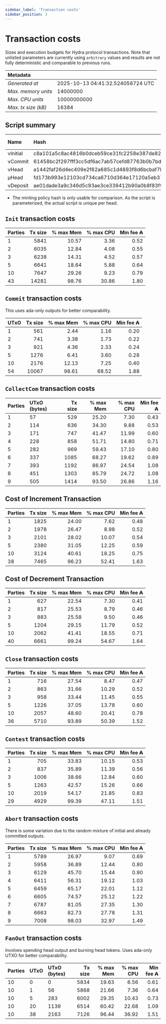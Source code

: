```yaml
--- 
sidebar_label: 'Transaction costs' 
sidebar_position: 3 
--- 
```


# Transaction costs 

Sizes and execution budgets for Hydra protocol transactions. Note that unlisted parameters are currently using `arbitrary` values and results are not fully deterministic and comparable to previous runs.

| Metadata | |
| :--- | :--- |
| _Generated at_ | 2025-10-13 04:41:32.524058724 UTC |
| _Max. memory units_ | 14000000 |
| _Max. CPU units_ | 10000000000 |
| _Max. tx size (kB)_ | 16384 |

## Script summary

| Name   | Hash | Size (Bytes) 
| :----- | :--- | -----------: 
| νInitial | c8a101a5c8ac4816b0dceb59ce31fc2258e387de828f02961d2f2045 | 2652 | 
| νCommit | 61458bc2f297fff3cc5df6ac7ab57cefd87763b0b7bd722146a1035c | 685 | 
| νHead | a1442faf26d4ec409e2f62a685c1d4893f8d6bcbaf7bcb59d6fa1340 | 14599 | 
| μHead | fd173b993e12103cd734ca6710d364e17120a5eb37a224c64ab2b188* | 5284 | 
| νDeposit | ae01dade3a9c346d5c93ae3ce339412b90a0b8f83f94ec6baa24e30c | 1102 | 

* The minting policy hash is only usable for comparison. As the script is parameterized, the actual script is unique per head.

## `Init` transaction costs

| Parties | Tx size | % max Mem | % max CPU | Min fee ₳ |
| :------ | ------: | --------: | --------: | --------: |
| 1| 5841 | 10.57 | 3.36 | 0.52 |
| 2| 6035 | 12.84 | 4.08 | 0.55 |
| 3| 6238 | 14.31 | 4.52 | 0.57 |
| 5| 6641 | 18.64 | 5.88 | 0.64 |
| 10| 7647 | 29.26 | 9.23 | 0.79 |
| 43| 14281 | 98.76 | 30.86 | 1.80 |


## `Commit` transaction costs
 This uses ada-only outputs for better comparability.

| UTxO | Tx size | % max Mem | % max CPU | Min fee ₳ |
| :--- | ------: | --------: | --------: | --------: |
| 1| 561 | 2.44 | 1.16 | 0.20 |
| 2| 741 | 3.38 | 1.73 | 0.22 |
| 3| 921 | 4.36 | 2.33 | 0.24 |
| 5| 1276 | 6.41 | 3.60 | 0.28 |
| 10| 2176 | 12.13 | 7.25 | 0.40 |
| 54| 10067 | 98.61 | 68.52 | 1.88 |


## `CollectCom` transaction costs

| Parties | UTxO (bytes) |Tx size | % max Mem | % max CPU | Min fee ₳ |
| :------ | :----------- |------: | --------: | --------: | --------: |
| 1 | 57 | 529 | 25.20 | 7.30 | 0.43 |
| 2 | 114 | 636 | 34.30 | 9.88 | 0.53 |
| 3 | 171 | 747 | 41.47 | 11.99 | 0.60 |
| 4 | 228 | 858 | 51.71 | 14.80 | 0.71 |
| 5 | 282 | 969 | 59.43 | 17.10 | 0.80 |
| 6 | 337 | 1085 | 68.27 | 19.62 | 0.89 |
| 7 | 393 | 1192 | 86.97 | 24.54 | 1.08 |
| 8 | 451 | 1303 | 85.79 | 24.72 | 1.08 |
| 9 | 505 | 1414 | 93.50 | 26.86 | 1.16 |


## Cost of Increment Transaction

| Parties | Tx size | % max Mem | % max CPU | Min fee ₳ |
| :------ | ------: | --------: | --------: | --------: |
| 1| 1825 | 24.00 | 7.62 | 0.48 |
| 2| 1978 | 26.47 | 8.98 | 0.52 |
| 3| 2101 | 28.02 | 10.07 | 0.54 |
| 5| 2380 | 31.05 | 12.25 | 0.59 |
| 10| 3124 | 40.61 | 18.25 | 0.75 |
| 38| 7465 | 96.23 | 52.41 | 1.63 |


## Cost of Decrement Transaction

| Parties | Tx size | % max Mem | % max CPU | Min fee ₳ |
| :------ | ------: | --------: | --------: | --------: |
| 1| 627 | 22.54 | 7.30 | 0.41 |
| 2| 817 | 25.53 | 8.79 | 0.46 |
| 3| 883 | 25.58 | 9.50 | 0.46 |
| 5| 1204 | 29.15 | 11.79 | 0.52 |
| 10| 2062 | 41.41 | 18.55 | 0.71 |
| 40| 6661 | 99.24 | 54.67 | 1.64 |


## `Close` transaction costs

| Parties | Tx size | % max Mem | % max CPU | Min fee ₳ |
| :------ | ------: | --------: | --------: | --------: |
| 1| 716 | 27.54 | 8.47 | 0.47 |
| 2| 863 | 31.66 | 10.29 | 0.52 |
| 3| 958 | 33.44 | 11.45 | 0.55 |
| 5| 1226 | 37.05 | 13.78 | 0.60 |
| 10| 2057 | 48.60 | 20.41 | 0.78 |
| 36| 5710 | 93.89 | 50.39 | 1.52 |


## `Contest` transaction costs

| Parties | Tx size | % max Mem | % max CPU | Min fee ₳ |
| :------ | ------: | --------: | --------: | --------: |
| 1| 705 | 33.83 | 10.15 | 0.53 |
| 2| 837 | 35.89 | 11.39 | 0.56 |
| 3| 1006 | 38.66 | 12.84 | 0.60 |
| 5| 1263 | 42.57 | 15.26 | 0.66 |
| 10| 2019 | 54.17 | 21.85 | 0.83 |
| 29| 4929 | 99.39 | 47.11 | 1.51 |


## `Abort` transaction costs
There is some variation due to the random mixture of initial and already committed outputs.

| Parties | Tx size | % max Mem | % max CPU | Min fee ₳ |
| :------ | ------: | --------: | --------: | --------: |
| 1| 5789 | 26.97 | 9.07 | 0.69 |
| 2| 5958 | 36.89 | 12.44 | 0.80 |
| 3| 6129 | 45.70 | 15.44 | 0.90 |
| 4| 6411 | 56.31 | 19.12 | 1.03 |
| 5| 6459 | 65.17 | 22.01 | 1.12 |
| 6| 6605 | 74.57 | 25.12 | 1.22 |
| 7| 6787 | 81.05 | 27.35 | 1.30 |
| 8| 6663 | 82.73 | 27.78 | 1.31 |
| 9| 7008 | 98.03 | 32.97 | 1.49 |


## `FanOut` transaction costs
Involves spending head output and burning head tokens. Uses ada-only UTXO for better comparability.

| Parties | UTxO  | UTxO (bytes) | Tx size | % max Mem | % max CPU | Min fee ₳ |
| :------ | :---- | :----------- | ------: | --------: | --------: | --------: |
| 10 | 0 | 0 | 5834 | 19.63 | 6.56 | 0.61 |
| 10 | 1 | 56 | 5868 | 21.66 | 7.36 | 0.64 |
| 10 | 5 | 283 | 6002 | 29.35 | 10.43 | 0.73 |
| 10 | 20 | 1139 | 6514 | 60.42 | 22.68 | 1.09 |
| 10 | 38 | 2163 | 7126 | 96.44 | 36.92 | 1.51 |

